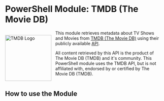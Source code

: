 
# PowerShell Module: TMDB (The Movie DB)
<img src="https://www.themoviedb.org/assets/2/v4/logos/v2/blue_square_2-d537fb228cf3ded904ef09b136fe3fec72548ebc1fea3fbbd1ad9e36364db38b.svg" alt="TMDB Logo" width="150" height="150" align = "left" style="padding-right: 10px; padding-top: 15px;">

This module retrieves metadata about TV Shows and Movies from [TMDB (The Movie DB)](https://www.themoviedb.org) 
using their publicly available [API](https://developer.themoviedb.org/docs/getting-started). 

All content retrieved by this API is the product of The Movie DB (TMDB) and it's community. 
This PowerShell module uses the TMDB API, but is not affiliated with, endorsed by or certified by The Movie DB (TMDB).
<br clear="left"/>

## How to use the Module






